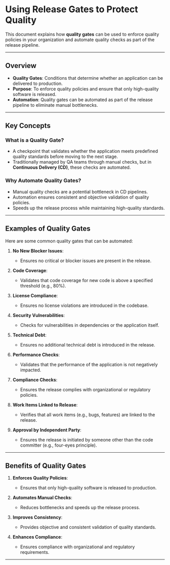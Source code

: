 # Using Release Gates to Protect Quality

This document explains how **quality gates** can be used to enforce quality policies in your organization and automate quality checks as part of the release pipeline.

---

## **Overview**
- **Quality Gates**: Conditions that determine whether an application can be delivered to production.
- **Purpose**: To enforce quality policies and ensure that only high-quality software is released.
- **Automation**: Quality gates can be automated as part of the release pipeline to eliminate manual bottlenecks.

---

## **Key Concepts**

### **What is a Quality Gate?**
- A checkpoint that validates whether the application meets predefined quality standards before moving to the next stage.
- Traditionally managed by QA teams through manual checks, but in **Continuous Delivery (CD)**, these checks are automated.

### **Why Automate Quality Gates?**
- Manual quality checks are a potential bottleneck in CD pipelines.
- Automation ensures consistent and objective validation of quality policies.
- Speeds up the release process while maintaining high-quality standards.

---

## **Examples of Quality Gates**
Here are some common quality gates that can be automated:

1. **No New Blocker Issues**:
   - Ensures no critical or blocker issues are present in the release.

2. **Code Coverage**:
   - Validates that code coverage for new code is above a specified threshold (e.g., 80%).

3. **License Compliance**:
   - Ensures no license violations are introduced in the codebase.

4. **Security Vulnerabilities**:
   - Checks for vulnerabilities in dependencies or the application itself.

5. **Technical Debt**:
   - Ensures no additional technical debt is introduced in the release.

6. **Performance Checks**:
   - Validates that the performance of the application is not negatively impacted.

7. **Compliance Checks**:
   - Ensures the release complies with organizational or regulatory policies.

8. **Work Items Linked to Release**:
   - Verifies that all work items (e.g., bugs, features) are linked to the release.

9. **Approval by Independent Party**:
   - Ensures the release is initiated by someone other than the code committer (e.g., four-eyes principle).

---

## **Benefits of Quality Gates**
1. **Enforces Quality Policies**:
   - Ensures that only high-quality software is released to production.

2. **Automates Manual Checks**:
   - Reduces bottlenecks and speeds up the release process.

3. **Improves Consistency**:
   - Provides objective and consistent validation of quality standards.

4. **Enhances Compliance**:
   - Ensures compliance with organizational and regulatory requirements.

---